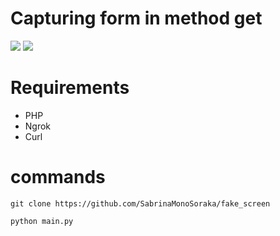 # Capturing form in method get
<img src="https://cdn.discordapp.com/attachments/581170733565214731/934899573481164830/2.png">
<img src="https://cdn.discordapp.com/attachments/581170733565214731/934899572973666314/3.png">

# Requirements
- PHP
- Ngrok
- Curl

# commands

```
git clone https://github.com/SabrinaMonoSoraka/fake_screen
```

```
python main.py
```
